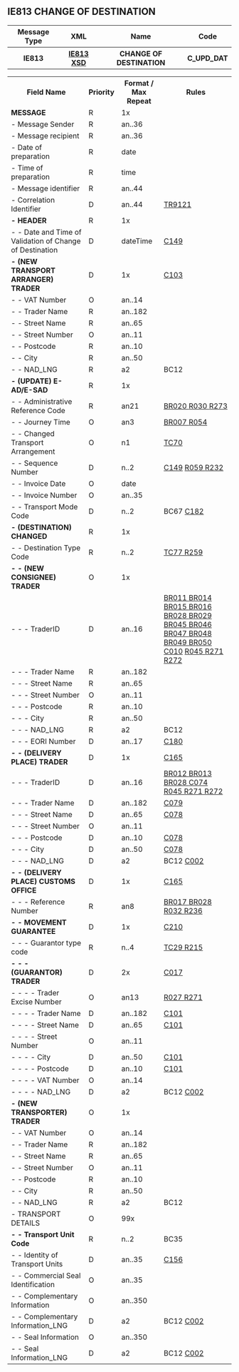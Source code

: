 ## IE813 CHANGE OF DESTINATION
<table>
 <tr>
  <th>
   Message Type
  </th>
    <th>
   XML
  </th>
  <th>
   Name
  </th>
  <th>
   Code
  </th>
 </tr>
 <tr>
  <th>
   IE813
  </th>
  <th>
  <a href="https://github.com/hmrc/excise-movement-control-system-api/blob/main/app/xsd/ie813.xsd">IE813 XSD</a>
  </th>
  <th>
   CHANGE OF DESTINATION
  </th>
  <th>
   C_UPD_DAT
  </th>
 </tr>
</table>
<table>
 <tr>
  <th>
   Field Name
  </th>
  <th>
   Priority
  </th>
  <th>
   Format / Max Repeat
  </th>
  <th>
   Rules
  </th>
 </tr>
 <tr>
  <td>
   <b>MESSAGE</b>
  </td>
  <td>
   R
  </td>
  <td>
   1x
  </td>
  <td>
   <span>
   </span>
  </td>
 </tr>
 <tr>
  <td>
   - Message Sender
  </td>
  <td>
   R
  </td>
  <td>
   an..36
  </td>
  <td>
  </td>
 </tr>
 <tr>
  <td>
   - Message recipient
  </td>
  <td>
   R
  </td>
  <td>
   an..36
  </td>
  <td>
  </td>
 </tr>
 <tr>
  <td>
   - Date of preparation
  </td>
  <td>
   R
  </td>
  <td>
   date
  </td>
  <td>
  </td>
 </tr>
 <tr>
  <td>
   - Time of preparation
  </td>
  <td>
   R
  </td>
  <td>
   time
  </td>
  <td>
  </td>
 </tr>
 <tr>
  <td>
   - Message identifier
  </td>
  <td>
   R
  </td>
  <td>
   an..44
  </td>
  <td>
  </td>
 </tr>
 <tr>
  <td>
   - Correlation Identifier
  </td>
  <td>
   D
  </td>
  <td>
   an..44
  </td>
  <td>
   <a href="rules.html#tr9121">
    TR9121
   </a>
  </td>
 </tr>
 <tr>
  <td>
   <b>- HEADER</b>
  </td>
  <td>
   R
  </td>
  <td>
   1x
  </td>
  <td>
   <span>
   </span>
  </td>
 </tr>
 <tr>
  <td>
   - - Date and Time of Validation of Change of Destination
  </td>
  <td>
   D
  </td>
  <td>
   dateTime
  </td>
  <td>
   <span>
    <a href="conditions.html#c149">C149</a>
   </span>
  </td>
 </tr>
 <tr>
  <td>
   <b>- (NEW TRANSPORT ARRANGER) TRADER</b>
  </td>
  <td>
   D
  </td>
  <td>
   1x
  </td>
  <td>
   <span>
    <a href="conditions.html#c103">C103</a>
   </span>
  </td>
 </tr>
 <tr>
  <td>
   - - VAT Number
  </td>
  <td>
   O
  </td>
  <td>
   an..14
  </td>
  <td>
  </td>
 </tr>
 <tr>
  <td>
   - - Trader Name
  </td>
  <td>
   R
  </td>
  <td>
   an..182
  </td>
  <td>
  </td>
 </tr>
 <tr>
  <td>
   - - Street Name
  </td>
  <td>
   R
  </td>
  <td>
   an..65
  </td>
  <td>
  </td>
 </tr>
 <tr>
  <td>
   - - Street Number
  </td>
  <td>
   O
  </td>
  <td>
   an..11
  </td>
  <td>
  </td>
 </tr>
 <tr>
  <td>
   - - Postcode
  </td>
  <td>
   R
  </td>
  <td>
   an..10
  </td>
  <td>
  </td>
 </tr>
 <tr>
  <td>
   - - City
  </td>
  <td>
   R
  </td>
  <td>
   an..50
  </td>
  <td>
  </td>
 </tr>
 <tr>
  <td>
   - - NAD_LNG
  </td>
  <td>
   R
  </td>
  <td>
   a2
  </td>
  <td>
   <span>
    BC12
   </span>
  </td>
 </tr>
 <tr>
  <td>
   <b>- (UPDATE) E-AD/E-SAD</b>
  </td>
  <td>
   R
  </td>
  <td>
   1x
  </td>
  <td>
   <span>
   </span>
  </td>
 </tr>
 <tr>
  <td>
   - - Administrative Reference Code
  </td>
  <td>
   R
  </td>
  <td>
   an21
  </td>
  <td>
   <a href="business-rules.html#br020">
    BR020
   </a>
   <a href="rules.html#r030">
    R030
   </a>
   <a href="rules.html#r273">
    R273
   </a>
  </td>
 </tr>
 <tr>
  <td>
   - - Journey Time
  </td>
  <td>
   O
  </td>
  <td>
   an3
  </td>
  <td>
   <a href="business-rules.html#br007">
    BR007
   </a>
   <a href="rules.html#r054">
    R054
   </a>
  </td>
 </tr>
 <tr>
  <td>
   - - Changed Transport Arrangement
  </td>
  <td>
   O
  </td>
  <td>
   n1
  </td>
  <td>
   <a href="technical-codelists.html#tc70">
    TC70
   </a>
  </td>
 </tr>
 <tr>
  <td>
   - - Sequence Number
  </td>
  <td>
   D
  </td>
  <td>
   n..2
  </td>
  <td>
   <span>
    <a href="conditions.html#c149">C149</a>
   </span>
   <a href="rules.html#r059">
    R059
   </a>
   <a href="rules.html#r232">
    R232
   </a>
  </td>
 </tr>
 <tr>
  <td>
   - - Invoice Date
  </td>
  <td>
   O
  </td>
  <td>
   date
  </td>
  <td>
  </td>
 </tr>
 <tr>
  <td>
   - - Invoice Number
  </td>
  <td>
   O
  </td>
  <td>
   an..35
  </td>
  <td>
  </td>
 </tr>
 <tr>
  <td>
   - - Transport Mode Code
  </td>
  <td>
   D
  </td>
  <td>
   n..2
  </td>
  <td>
   <span>
    BC67
   </span>
   <span>
    <a href="conditions.html#c182">C182</a>
   </span>
  </td>
 </tr>
 <tr>
  <td>
   <b>- (DESTINATION) CHANGED</b>
  </td>
  <td>
   R
  </td>
  <td>
   1x
  </td>
  <td>
   <span>
   </span>
  </td>
 </tr>
 <tr>
  <td>
   - - Destination Type Code
  </td>
  <td>
   R
  </td>
  <td>
   n..2
  </td>
  <td>
   <a href="technical-codelists.html#tc77">
    TC77
   </a>
   <a href="rules.html#r259">
    R259
   </a>
  </td>
 </tr>
 <tr>
  <td>
   <b>- - (NEW CONSIGNEE) TRADER</b>
  </td>
  <td>
   O
  </td>
  <td>
   1x
  </td>
  <td>
   <span>
   </span>
  </td>
 </tr>
 <tr>
  <td>
   - - - TraderID
  </td>
  <td>
   D
  </td>
  <td>
   an..16
  </td>
  <td>
   <a href="business-rules.html#br011">
    BR011
   </a>
   <a href="business-rules.html#br014">
    BR014
   </a>
   <a href="business-rules.html#br015">
    BR015
   </a>
   <a href="business-rules.html#br016">
    BR016
   </a>
   <a href="business-rules.html#br028">
    BR028
   </a>
   <a href="business-rules.html#br029">
    BR029
   </a>
   <a href="business-rules.html#br045">
    BR045
   </a>
   <a href="business-rules.html#br046">
    BR046
   </a>
   <a href="business-rules.html#br047">
    BR047
   </a>
   <a href="business-rules.html#br048">
    BR048
   </a>
   <a href="business-rules.html#br049">
    BR049
   </a>
   <a href="business-rules.html#br050">
    BR050
   </a>
   <span>
    <a href="conditions.html#c010">C010</a>
   </span>
   <a href="rules.html#r045">
    R045
   </a>
   <a href="rules.html#r271">
    R271
   </a>
   <a href="rules.html#r272">
    R272
   </a>
  </td>
 </tr>
 <tr>
  <td>
   - - - Trader Name
  </td>
  <td>
   R
  </td>
  <td>
   an..182
  </td>
  <td>
  </td>
 </tr>
 <tr>
  <td>
   - - - Street Name
  </td>
  <td>
   R
  </td>
  <td>
   an..65
  </td>
  <td>
  </td>
 </tr>
 <tr>
  <td>
   - - - Street Number
  </td>
  <td>
   O
  </td>
  <td>
   an..11
  </td>
  <td>
  </td>
 </tr>
 <tr>
  <td>
   - - - Postcode
  </td>
  <td>
   R
  </td>
  <td>
   an..10
  </td>
  <td>
  </td>
 </tr>
 <tr>
  <td>
   - - - City
  </td>
  <td>
   R
  </td>
  <td>
   an..50
  </td>
  <td>
  </td>
 </tr>
 <tr>
  <td>
   - - - NAD_LNG
  </td>
  <td>
   R
  </td>
  <td>
   a2
  </td>
  <td>
   <span>
    BC12
   </span>
  </td>
 </tr>
 <tr>
  <td>
   - - - EORI Number
  </td>
  <td>
   D
  </td>
  <td>
   an..17
  </td>
  <td>
   <span>
    <a href="conditions.html#c180">C180</a>
   </span>
  </td>
 </tr>
 <tr>
  <td>
   <b>- - (DELIVERY PLACE) TRADER</b>
  </td>
  <td>
   D
  </td>
  <td>
   1x
  </td>
  <td>
   <span>
    <a href="conditions.html#c165">C165</a>
   </span>
  </td>
 </tr>
 <tr>
  <td>
   - - - TraderID
  </td>
  <td>
   D
  </td>
  <td>
   an..16
  </td>
  <td>
   <a href="business-rules.html#br012">
    BR012
   </a>
   <a href="business-rules.html#br013">
    BR013
   </a>
   <a href="business-rules.html#br028">
    BR028
   </a>
   <span>
    <a href="conditions.html#c074">C074</a>
   </span>
   <a href="rules.html#r045">
    R045
   </a>
   <a href="rules.html#r271">
    R271
   </a>
   <a href="rules.html#r272">
    R272
   </a>
  </td>
 </tr>
 <tr>
  <td>
   - - - Trader Name
  </td>
  <td>
   D
  </td>
  <td>
   an..182
  </td>
  <td>
   <span>
    <a href="conditions.html#c079">C079</a>
   </span>
  </td>
 </tr>
 <tr>
  <td>
   - - - Street Name
  </td>
  <td>
   D
  </td>
  <td>
   an..65
  </td>
  <td>
   <span>
    <a href="conditions.html#c078">C078</a>
   </span>
  </td>
 </tr>
 <tr>
  <td>
   - - - Street Number
  </td>
  <td>
   O
  </td>
  <td>
   an..11
  </td>
  <td>
  </td>
 </tr>
 <tr>
  <td>
   - - - Postcode
  </td>
  <td>
   D
  </td>
  <td>
   an..10
  </td>
  <td>
   <span>
    <a href="conditions.html#c078">C078</a>
   </span>
  </td>
 </tr>
 <tr>
  <td>
   - - - City
  </td>
  <td>
   D
  </td>
  <td>
   an..50
  </td>
  <td>
   <span>
    <a href="conditions.html#c078">C078</a>
   </span>
  </td>
 </tr>
 <tr>
  <td>
   - - - NAD_LNG
  </td>
  <td>
   D
  </td>
  <td>
   a2
  </td>
  <td>
   <span>
    BC12
   </span>
   <span>
    <a href="conditions.html#c002">C002</a>
   </span>
  </td>
 </tr>
 <tr>
  <td>
   <b>- - (DELIVERY PLACE) CUSTOMS OFFICE</b>
  </td>
  <td>
   D
  </td>
  <td>
   1x
  </td>
  <td>
   <span>
    <a href="conditions.html#c165">C165</a>
   </span>
  </td>
 </tr>
 <tr>
  <td>
   - - - Reference Number
  </td>
  <td>
   R
  </td>
  <td>
   an8
  </td>
  <td>
   <a href="business-rules.html#br017">
    BR017
   </a>
   <a href="business-rules.html#br028">
    BR028
   </a>
   <a href="rules.html#r032">
    R032
   </a>
   <a href="rules.html#r236">
    R236
   </a>
  </td>
 </tr>
 <tr>
  <td>
   <b>- - MOVEMENT GUARANTEE</b>
  </td>
  <td>
   D
  </td>
  <td>
   1x
  </td>
  <td>
   <span>
    <a href="conditions.html#c210">C210</a>
   </span>
  </td>
 </tr>
 <tr>
  <td>
   - - - Guarantor type code
  </td>
  <td>
   R
  </td>
  <td>
   n..4
  </td>
  <td>
   <a href="technical-codelists.html#tc29">
    TC29
   </a>
   <a href="rules.html#r215">
    R215
   </a>
  </td>
 </tr>
 <tr>
  <td>
   <b>- - - (GUARANTOR) TRADER</b>
  </td>
  <td>
   D
  </td>
  <td>
   2x
  </td>
  <td>
   <span>
    <a href="conditions.html#c017">C017</a>
   </span>
  </td>
 </tr>
 <tr>
  <td>
   - - - - Trader Excise Number
  </td>
  <td>
   O
  </td>
  <td>
   an13
  </td>
  <td>
   <a href="rules.html#r027">
    R027
   </a>
   <a href="rules.html#r271">
    R271
   </a>
  </td>
 </tr>
 <tr>
  <td>
   - - - - Trader Name
  </td>
  <td>
   D
  </td>
  <td>
   an..182
  </td>
  <td>
   <span>
    <a href="conditions.html#c101">C101</a>
   </span>
  </td>
 </tr>
 <tr>
  <td>
   - - - - Street Name
  </td>
  <td>
   D
  </td>
  <td>
   an..65
  </td>
  <td>
   <span>
    <a href="conditions.html#c101">C101</a>
   </span>
  </td>
 </tr>
 <tr>
  <td>
   - - - - Street Number
  </td>
  <td>
   O
  </td>
  <td>
   an..11
  </td>
  <td>
  </td>
 </tr>
 <tr>
  <td>
   - - - - City
  </td>
  <td>
   D
  </td>
  <td>
   an..50
  </td>
  <td>
   <span>
    <a href="conditions.html#c101">C101</a>
   </span>
  </td>
 </tr>
 <tr>
  <td>
   - - - - Postcode
  </td>
  <td>
   D
  </td>
  <td>
   an..10
  </td>
  <td>
   <span>
    <a href="conditions.html#c101">C101</a>
   </span>
  </td>
 </tr>
 <tr>
  <td>
   - - - - VAT Number
  </td>
  <td>
   O
  </td>
  <td>
   an..14
  </td>
  <td>
  </td>
 </tr>
 <tr>
  <td>
   - - - - NAD_LNG
  </td>
  <td>
   D
  </td>
  <td>
   a2
  </td>
  <td>
   <span>
    BC12
   </span>
   <span>
    <a href="conditions.html#c002">C002</a>
   </span>
  </td>
 </tr>
 <tr>
  <td>
   <b>- (NEW TRANSPORTER) TRADER</b>
  </td>
  <td>
   O
  </td>
  <td>
   1x
  </td>
  <td>
   <span>
   </span>
  </td>
 </tr>
 <tr>
  <td>
   - - VAT Number
  </td>
  <td>
   O
  </td>
  <td>
   an..14
  </td>
  <td>
  </td>
 </tr>
 <tr>
  <td>
   - - Trader Name
  </td>
  <td>
   R
  </td>
  <td>
   an..182
  </td>
  <td>
  </td>
 </tr>
 <tr>
  <td>
   - - Street Name
  </td>
  <td>
   R
  </td>
  <td>
   an..65
  </td>
  <td>
  </td>
 </tr>
 <tr>
  <td>
   - - Street Number
  </td>
  <td>
   O
  </td>
  <td>
   an..11
  </td>
  <td>
  </td>
 </tr>
 <tr>
  <td>
   - - Postcode
  </td>
  <td>
   R
  </td>
  <td>
   an..10
  </td>
  <td>
  </td>
 </tr>
 <tr>
  <td>
   - - City
  </td>
  <td>
   R
  </td>
  <td>
   an..50
  </td>
  <td>
  </td>
 </tr>
 <tr>
  <td>
   - - NAD_LNG
  </td>
  <td>
   R
  </td>
  <td>
   a2
  </td>
  <td>
   <span>
    BC12
   </span>
  </td>
 </tr>
 <tr>
  <td>
   - TRANSPORT DETAILS
  </td>
  <td>
   O
  </td>
  <td>
   99x
  </td>
  <td>
   <span>
   </span>
  </td>
 </tr>
 <tr>
  <td>
   <b>- - Transport Unit Code</b>
  </td>
  <td>
   R
  </td>
  <td>
   n..2
  </td>
  <td>
   <span>
    BC35
   </span>
  </td>
 </tr>
 <tr>
  <td>
   - - Identity of Transport Units
  </td>
  <td>
   D
  </td>
  <td>
   an..35
  </td>
  <td>
   <span>
    <a href="conditions.html#c156">C156</a>
   </span>
  </td>
 </tr>
 <tr>
  <td>
   - - Commercial Seal Identification
  </td>
  <td>
   O
  </td>
  <td>
   an..35
  </td>
  <td>
  </td>
 </tr>
 <tr>
  <td>
   - - Complementary Information
  </td>
  <td>
   O
  </td>
  <td>
   an..350
  </td>
  <td>
  </td>
 </tr>
 <tr>
  <td>
   - - Complementary Information_LNG
  </td>
  <td>
   D
  </td>
  <td>
   a2
  </td>
  <td>
   <span>
    BC12
   </span>
   <span>
    <a href="conditions.html#c002">C002</a>
   </span>
  </td>
 </tr>
 <tr>
  <td>
   - - Seal Information
  </td>
  <td>
   O
  </td>
  <td>
   an..350
  </td>
  <td>
  </td>
 </tr>
 <tr>
  <td>
   - - Seal Information_LNG
  </td>
  <td>
   D
  </td>
  <td>
   a2
  </td>
  <td>
   <span>
    BC12
   </span>
   <span>
    <a href="conditions.html#c002">C002</a>
   </span>
  </td>
 </tr>
</table>
